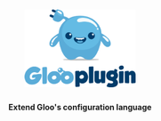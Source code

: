 <h1 align="center">
    <img src="GlooPlugin-01.png" alt="squash" width="200" height="140">
  <br>
</h1>


<h4 align="center">Extend Gloo's configuration language</h4>
<BR>




